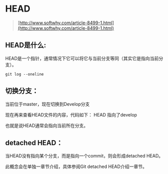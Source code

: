 # HEAD

> [http://www.softwhy.com/article-8499-1.html](http://www.softwhy.com/article-8499-1.html)

## HEAD是什么:

HEAD是一个指针，通常情况下它可以将它与当前分支等同（其实它是指向当前分支）。

```text
git log --oneline
```

## 切换分支：

当前位于master，现在切换到Develop分支

现在再来查看HEAD文件的内容，代码如下： HEAD 指向了develop

也就是说HEAD通常会指向当前所在分支。

## detached HEAD：

当HEAD没有指向某个分支，而是指向一个commit，则会形成detached HEAD。

此概念会在单独一章节介绍，具体参阅Git detached HEAD介绍一章节。

